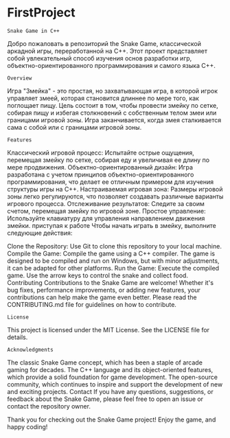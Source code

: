 # FirstProject

	Snake Game in C++

Добро пожаловать в репозиторий the Snake Game, классической аркадной игры, переработанной на C++. Этот проект представляет собой увлекательный способ изучения основ разработки игр, объектно-ориентированного программирования и самого языка C++.

	Overview
Игра "Змейка" - это простая, но захватывающая игра, в которой игрок управляет змеей, которая становится длиннее по мере того, как поглощает пищу. Цель состоит в том, чтобы провести змейку по сетке, собирая пищу и избегая столкновений с собственным телом змеи или границами игровой зоны. Игра заканчивается, когда змея сталкивается сама с собой или с границами игровой зоны.

	Features
Классический игровой процесс: Испытайте острые ощущения, перемещая змейку по сетке, собирая еду и увеличивая ее длину по мере продвижения.
Объектно-ориентированный дизайн: Игра разработана с учетом принципов объектно-ориентированного программирования, что делает ее отличным примером для
изучения структуры игры на C++.
Настраиваемая игровая зона: Размеры игровой зоны легко регулируются, что позволяет создавать различные варианты игрового процесса.
Отслеживание результатов: Следите за своим счетом, перемещая змейку по игровой зоне.
Простое управление: Используйте клавиатуру для управления направлением движения змейки.
приступая к работе
Чтобы начать играть в змейку, выполните следующие действия:

Clone the Repository: Use Git to clone this repository to your local machine.
Compile the Game: Compile the game using a C++ compiler. The game is designed to be compiled and run on Windows, but 
with minor adjustments, it can be adapted for other platforms.
Run the Game: Execute the compiled game. Use the arrow keys to control the snake and collect food.
Contributing
Contributions to the Snake Game are welcome! Whether it's bug fixes, performance improvements, or adding new features, 
your contributions can help make the game even better. Please read the CONTRIBUTING.md file for guidelines on how to contribute.

	License
This project is licensed under the MIT License. See the LICENSE file for details.

	Acknowledgments
The classic Snake Game concept, which has been a staple of arcade gaming for decades.
The C++ language and its object-oriented features, which provide a solid foundation for game development.
The open-source community, which continues to inspire and support the development of new and exciting projects.
Contact
If you have any questions, suggestions, or feedback about the Snake Game, please feel free to open an issue or contact the repository owner.

Thank you for checking out the Snake Game project! Enjoy the game, and happy coding!

